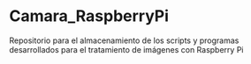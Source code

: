 # Camara_RaspberryPi
Repositorio para el almacenamiento de los scripts y programas desarrollados para el tratamiento de imágenes con Raspberry Pi
